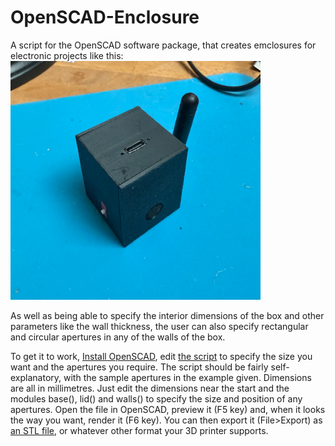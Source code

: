 # OpenSCAD-Enclosure
A script for the OpenSCAD software package, that creates emclosures for electronic projects like this:
<img src=https://github.com/astromikemerri/OpenSCAD-Enclosure/blob/main/SampleBox.JPG width=400>

As well as being able to specify the interior dimensions of the box and other parameters like the wall thickness, the user can also specify rectangular and circular apertures in any of the walls of the box.

To get it to work, <A href=https://openscad.org/downloads.html>Install OpenSCAD</a>, edit <a href=https://github.com/astromikemerri/OpenSCAD-Enclosure/blob/main/Enclosure.scad>the script</a> to specify the size you want and the apertures you require.  The script should be fairly self-explanatory, with the sample apertures in the example given.  Dimensions are all in millimetres. Just edit the dimensions near the start and the modules base(), lid() and walls() to specify the size and position of any apertures.  Open the file in OpenSCAD, preview it (F5 key) and, when it looks the way you want, render it (F6 key). You can then export it (File>Export) as <A href=https://github.com/astromikemerri/OpenSCAD-Enclosure/blob/main/enclosure.stl>an STL file</a>, or whatever other format your 3D printer supports.  
